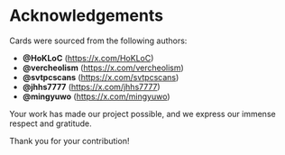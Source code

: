 # Acknowledgements

Cards were sourced from the following authors:

- **@HoKLoC** (https://x.com/HoKLoC)
- **@vercheolism** (https://x.com/vercheolism)
- **@svtpcscans** (https://x.com/svtpcscans)
- **@jhhs7777** (https://x.com/jhhs7777)
- **@mingyuwo** (https://x.com/mingyuwo)

Your work has made our project possible, and we express our immense respect and gratitude.

Thank you for your contribution!
